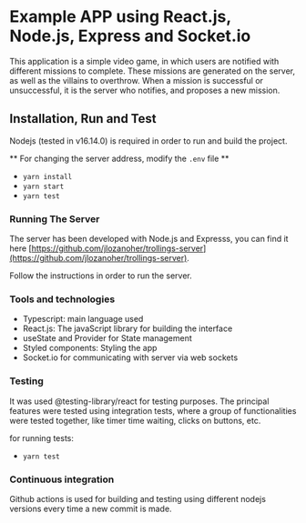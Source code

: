 # Example APP using React.js, Node.js, Express and Socket.io

This application is a simple video game, in which users are notified with different missions to complete. These missions are generated on the server, as well as the villains to overthrow. When a mission is successful or unsuccessful, it is the server who notifies, and proposes a new mission.

## Installation, Run and Test

Nodejs (tested in v16.14.0) is required in order to run and build the project.

** For changing the server address, modify the `.env` file **

- `yarn install`
- `yarn start`
- `yarn test`

### Running The Server

The server has been developed with Node.js and Expresss, you can find it here [https://github.com/jlozanoher/trollings-server](https://github.com/jlozanoher/trollings-server).

Follow the instructions in order to run the server.

### Tools and technologies

- Typescript: main language used
- React.js: The javaScript library for building the interface
- useState and Provider for State management
- Styled components: Styling the app
- Socket.io for communicating with server via web sockets

### Testing

It was used @testing-library/react for testing purposes. The principal features were tested using integration tests, where a group of functionalities were tested together, like timer time waiting, clicks on buttons, etc.

for running tests:

- `yarn test`

### Continuous integration

Github actions is used for building and testing using different nodejs versions every time a new commit is made.
